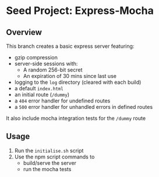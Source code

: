 # Seed Project: Express-Mocha

## Overview

This branch creates a basic express server featuring:
* gzip compression
* server-side sessions with:
   * A random 256-bit secret
   * An expiration of 30 mins since last use
* logging to the `log` directory (cleared with each build)
* a default `index.html`
* an initial route (`/dummy`)
* a `404` error handler for undefined routes
* a `500` error handler for unhandled errors in defined routes

It also include mocha integration tests for the `/dummy` route

## Usage

1. Run the `initialise.sh` script
1. Use the npm script commands to
   * build/serve the server
   * run the mocha tests
